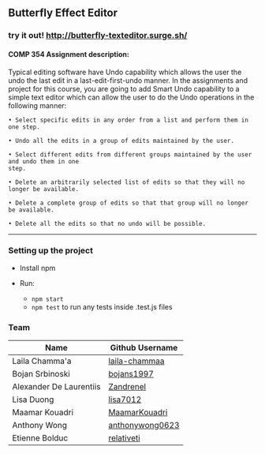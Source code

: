 ## Butterfly Effect Editor

### try it out! http://butterfly-texteditor.surge.sh/


#### COMP 354 Assignment description:

Typical editing software have Undo capability which allows the user the undo the last edit
in a last-edit-first-undo manner. In the assignments and project for this course, you are going
to add Smart Undo capability to a simple text editor which can allow the user to
do the Undo operations in the following manner:
```
• Select specific edits in any order from a list and perform them in one step.

• Undo all the edits in a group of edits maintained by the user.

• Select different edits from different groups maintained by the user and undo them in one
step.

• Delete an arbitrarily selected list of edits so that they will no longer be available.

• Delete a complete group of edits so that that group will no longer be available.

• Delete all the edits so that no undo will be possible.
```

------------
### Setting up the project

* Install npm

* Run:
  * ```npm start```
  * ```npm test``` to run any tests inside .test.js files

### Team

| Name | Github Username |
|---|---|
| Laila Chamma'a | [laila-chammaa](https://github.com/laila-chammaa) |
| Bojan Srbinoski | [bojans1997](https://github.com/bojans1997) |
| Alexander De Laurentiis | [Zandrenel](https://github.com/Zandrenel) |
| Lisa Duong | [lisa7012](https://github.com/lisa7012) |
| Maamar Kouadri | [MaamarKouadri](https://github.com/MaamarKouadri) |
| Anthony Wong | [anthonywong0623](https://github.com/anthonywong0623) |
| Etienne Bolduc | [relativeti](https://github.com/relativeti) |

